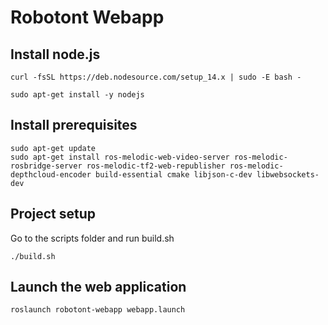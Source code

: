 # Robotont Webapp

## Install node.js

```
curl -fsSL https://deb.nodesource.com/setup_14.x | sudo -E bash -
```
```
sudo apt-get install -y nodejs
```

## Install prerequisites
```
sudo apt-get update
sudo apt-get install ros-melodic-web-video-server ros-melodic-rosbridge-server ros-melodic-tf2-web-republisher ros-melodic-depthcloud-encoder build-essential cmake libjson-c-dev libwebsockets-dev
```

## Project setup

Go to the scripts folder and run build.sh
```
./build.sh
```

## Launch the web application
```
roslaunch robotont-webapp webapp.launch
```

